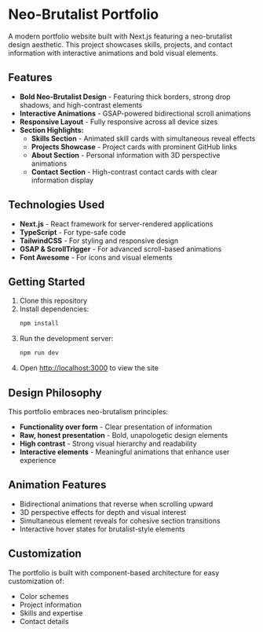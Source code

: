 # Neo-Brutalist Portfolio

A modern portfolio website built with Next.js featuring a neo-brutalist design aesthetic. This project showcases skills, projects, and contact information with interactive animations and bold visual elements.

## Features

- **Bold Neo-Brutalist Design** - Featuring thick borders, strong drop shadows, and high-contrast elements
- **Interactive Animations** - GSAP-powered bidirectional scroll animations
- **Responsive Layout** - Fully responsive across all device sizes
- **Section Highlights:**
  - **Skills Section** - Animated skill cards with simultaneous reveal effects
  - **Projects Showcase** - Project cards with prominent GitHub links
  - **About Section** - Personal information with 3D perspective animations
  - **Contact Section** - High-contrast contact cards with clear information display

## Technologies Used

- **Next.js** - React framework for server-rendered applications
- **TypeScript** - For type-safe code
- **TailwindCSS** - For styling and responsive design
- **GSAP & ScrollTrigger** - For advanced scroll-based animations
- **Font Awesome** - For icons and visual elements

## Getting Started

1. Clone this repository
2. Install dependencies:
   ```bash
   npm install
   ```
3. Run the development server:
   ```bash
   npm run dev
   ```
4. Open [http://localhost:3000](http://localhost:3000) to view the site

## Design Philosophy

This portfolio embraces neo-brutalism principles:
- **Functionality over form** - Clear presentation of information
- **Raw, honest presentation** - Bold, unapologetic design elements
- **High contrast** - Strong visual hierarchy and readability
- **Interactive elements** - Meaningful animations that enhance user experience

## Animation Features

- Bidirectional animations that reverse when scrolling upward
- 3D perspective effects for depth and visual interest
- Simultaneous element reveals for cohesive section transitions
- Interactive hover states for brutalist-style elements

## Customization

The portfolio is built with component-based architecture for easy customization of:
- Color schemes
- Project information
- Skills and expertise
- Contact details
